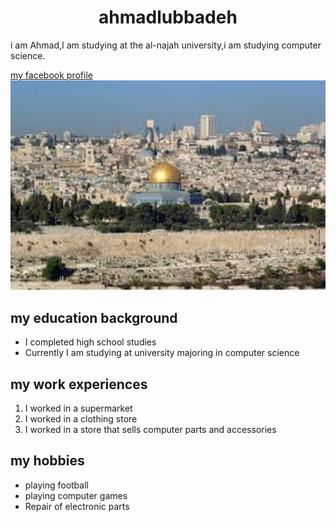 <!DOCTYPE html>
<html>
<head>
<body>
<h1 style="text-align:center">ahmadlubbadeh</h1>
<p title="my summary">i am Ahmad,I am studying at the al-najah university,i am studying computer science.</p>
<a href="https://www.facebook.com/ahmad.lubbadeh.13">my facebook profile</a>
<br>
<img src="jerusalem.jpg" alt="Jerusalem city" font-size:height=800 width=600>
<br>
<h2>my education background</h2>
<ul>
<li>I completed high school studies</li>
<li>Currently I am studying at university majoring in computer science</li>
</ul>
<h2> my work experiences</h2>
<ol>
<li>I worked in a supermarket</li>
<li>I worked in a clothing store</li>
<li>I worked in a store that sells computer parts and accessories</li>
</ol>
<h2> my hobbies</h2>
<ul>
<li>playing football</li>
<li>playing computer games</li>
<li>Repair of electronic parts</li>
<ul>
</body>
</html>
